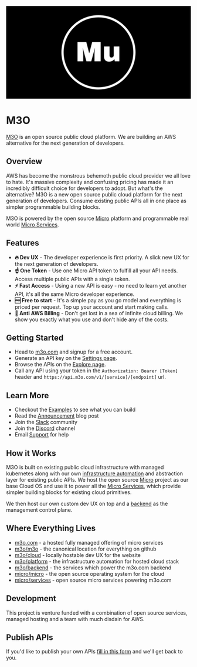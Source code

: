 <img src="images/banner.png" />

# M3O

[M3O](https://m3o.com) is an open source public cloud platform. We are building an AWS alternative for the next generation of developers.

## Overview

AWS has become the monstrous behemoth public cloud provider we all love to hate. It's massive complexity and confusing pricing has made it an incredibly 
difficult choice for developers to adopt. But what's the alternative? M3O is a new open source public cloud platform for the next generation of developers. Consume existing public APIs all in one place as simpler programmable building blocks. 

M3O is powered by the open source [Micro](https://github.com/micro/micro) platform and programmable real world [Micro Services](https://github.com/micro/services).

## Features

- **🔥 Dev UX** - The developer experience is first priority. A slick new UX for the next generation of developers.
- **☝️ One Token** - Use one Micro API token to fulfill all your API needs. Access multiple public APIs with a single token.
- **⚡ Fast Access** - Using a new API is easy - no need to learn yet another API, it's all the same Micro developer experience.
- **🆓 Free to start** - It's a simple pay as you go model and everything is priced per request. Top up your account and start making calls.
- **🚫 Anti AWS Billing** - Don't get lost in a sea of infinite cloud billing. We show you exactly what you use and don't hide any of the costs.

## Getting Started

- Head to [m3o.com](https://m3o.com) and signup for a free account. 
- Generate an API key on the [Settings page](https://m3o.com/settings/keys).
- Browse the APIs on the [Explore page](https://m3o.com/explore).
- Call any API using your token in the `Authorization: Bearer [Token]` header and `https://api.m3o.com/v1/[service]/[endpoint]` url.

## Learn More

- Checkout the [Examples](examples) to see what you can build
- Read the [Announcement](https://blog.m3o.com/2021/06/24/micro-apis-for-everyday-use.html) blog post
- Join the [Slack](https://slack.m3o.com) community
- Join the [Discord](https://discord.gg/TBR9bRjd6Z) channel
- Email [Support](mailto:support@m3o.com) for help

## How it Works

M3O is built on existing public cloud infrastructure with managed kubernetes along with our own [infrastructure automation](https://github.com/m3o/platform) 
and abstraction layer for existing public APIs. We host the open source [Micro](https://github.com/micro/micro) project as our base Cloud OS and use it to 
power all the [Micro Services](https://github.com/micro/services), which provide simpler building blocks for existing cloud primitives.

We then host our own custom dev UX on top and a [backend](https://github.com/m3o/backend) as the management control plane.

## Where Everything Lives

- [m3o.com](https://m3o.com) - a hosted fully managed offering of micro services
- [m3o/m3o](https://github.com/m3o/m3o) - the canonical location for everything on github
- [m3o/cloud](https://github.com/m3o/cloud) - locally hostable dev UX for the website
- [m3o/platform](https://github.com/m3o/platform) - the infrastructure automation for hosted cloud stack
- [m3o/backend](https://github.com/m3o/backend) - the services which power the m3o.com backend
- [micro/micro](https://github.com/micro/micro) - the open source operating system for the cloud
- [micro/services](https://github.com/micro/services) - open source micro services powering m3o.com

## Development

This project is venture funded with a combination of open source services, managed hosting and a team with much disdain for AWS.

## Publish APIs

If you'd like to publish your own APIs [fill in this form](https://forms.gle/9SQV6DdLNDzSRQ477) and we'll get back to you.
